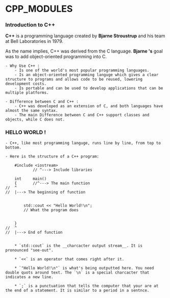 # CPP_MODULES

### Introduction to C++

**C++** is a programming language created by __Bjarne Stroustrup__ and his team at Bell Laboratories in 1979.

As the name implies, C++ was derived from the C language. __Bjarne 's__ goal was to add object-oriented programming into C.
	
 	- Why Use C++ :
		- Is one of the world's most popular programming languages.
		- Is an object-oriented programming languge which gives a clear structure to programs and allows code to be reused, lowering development costs.
		- Is portable and can be used to develop applications that can be multiple platforms.
	
	- Difference between C and C++ :
		- C++ was developed as an extension of C, and both languages have almost the same syntax.
		- The main Difference between C and C++ support classes and objects, while C does not.

### HELLO WORLD !

	- C++, like most programming languge, runs line by line, from top to bottom.

	- Here is the structure of a C++ program:

```
	#include <iostream>
			// ^---> Include libraries

	int		main()
	{		//^---> The main function
//	^
//	|---> The beginning of function


		std::cout << "Hello World!\n";
		// What the program does


	}
//	^
//	|---> End of function
	
```
		
		* `std::cout` is the __charcacter output stream__. It is pronounced "see-out".
		
		* `<<` is an operator that comes right after it.
		
		* `"Hello World!\n"` is what's being outputted here. You need double quots around text. The `\n` is a special charcacter that indicates a new line.
		
		* `;` is a punctuation that tells the computer that your are at the end of a statement. It is similar to a period in a sentnce.
